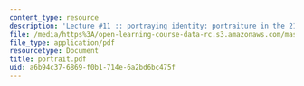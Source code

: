```yaml
---
content_type: resource
description: 'Lecture #11 :: portraying identity: portraiture in the 21st century'
file: /media/https%3A/open-learning-course-data-rc.s3.amazonaws.com/mas-963-techno-identity-who-we-are-and-how-we-perceive-ourselves-and-others-spring-2002/a6b94c376869f0b1714e6a2bd6bc475f_portrait.pdf
file_type: application/pdf
resourcetype: Document
title: portrait.pdf
uid: a6b94c37-6869-f0b1-714e-6a2bd6bc475f
---
```

